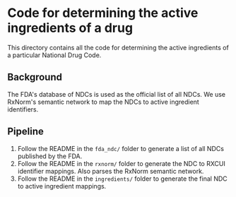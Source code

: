 # Code for determining the active ingredients of a drug

This directory contains all the code for determining the active ingredients of a particular National Drug Code.

## Background

The FDA's database of NDCs is used as the official list of all NDCs.
We use RxNorm's semantic network to map the NDCs to active ingredient identifiers.

## Pipeline

1. Follow the README in the `fda_ndc/` folder to generate a list of all NDCs published by the FDA.
2. Follow the README in the `rxnorm/` folder to generate the NDC to RXCUI identifier mappings. Also parses the RxNorm semantic network.
3. Follow the README in the `ingredients/` folder to generate the final NDC to active ingredient mappings.
